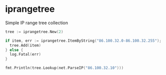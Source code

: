 # iprangetree

Simple IP range tree collection

```go
tree := iprangetree.New(2)

if item, err := iprangetree.ItemByString("86.100.32.0-86.100.32.255"); nil == err {
  tree.Add(item)
} else {
  log.Fatal(err)
}

fmt.Println(tree.Lookup(net.ParseIP("86.100.32.10")))
```
